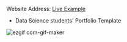 Website Address: [Live Example](https://rumanus-egu.github.io/My_portfolio/)

- Data Science students' Portfolio Template


![ezgif com-gif-maker](https://github.com/rumanus-egu/My_portfolio/blob/master/SR.gif)
